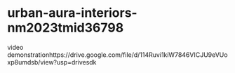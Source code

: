 # urban-aura-interiors-nm2023tmid36798


video demonstrationhttps://drive.google.com/file/d/114Ruvi1kiW7846VICJU9eVUoxp8umdsb/view?usp=drivesdk
